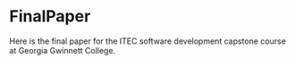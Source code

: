 # FinalPaper
Here is the final paper for the ITEC software development capstone course at Georgia Gwinnett College.

